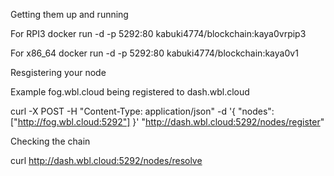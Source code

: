 Getting them up and running

For RPI3
docker run -d -p 5292:80 kabuki4774/blockchain:kaya0vrpip3

For x86_64 
docker run -d -p 5292:80 kabuki4774/blockchain:kaya0v1


Resgistering your node

Example fog.wbl.cloud being registered to dash.wbl.cloud

curl -X POST -H "Content-Type: application/json" -d '{
 "nodes": ["http://fog.wbl.cloud:5292"]
}' "http://dash.wbl.cloud:5292/nodes/register"


Checking the chain

curl http://dash.wbl.cloud:5292/nodes/resolve